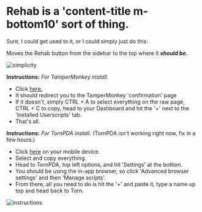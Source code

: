 # Rehab is a 'content-title m-bottom10' sort of thing.

Sure, I could get used to it, or I could simply just do this:

Moves the Rehab button from the sidebar to the top where it ***should be.***

![simplicity](https://user-images.githubusercontent.com/98242496/184395374-ebb928f1-ac0a-4e7d-9450-45bab5e8c664.png)

**Instructions:**
 *For TamperMonkey install.*
- Click [here.](https://github.com/cts0x1/rehab/raw/main/I%20Still%20Hate%20The%20New%20Rehab%20Button.user.js)
- It should redirect you to the TamperMonkey 'confirmation' page
 - If it doesn't, simply CTRL + A to select everything on the raw page, CTRL + C to copy, head to your Dashboard and hit the '+' next to the 'Installed Userscripts' tab.
- That's all.

**Instructions:**
 *For TornPDA install.* (TornPDA isn't working right now, fix in a few hours.)
- Click [here](https://github.com/cts0x1/rehab/raw/main/I%20Still%20Hate%20The%20New%20Rehab%20Button.user.js) on your mobile device.
- Select and copy everything.
- Head to TornPDA, top left options, and hit 'Settings' at the bottom.
- You should be using the in-app browser, so click 'Advanced browser settings' and then 'Manage scripts'.
- From there, all you need to do is hit the '+' and paste it, type a name up top and head back to Torn.

![instructions](https://user-images.githubusercontent.com/98242496/184403407-dcd8135c-1ca2-4c09-a2b2-b8f2163851a0.png)
